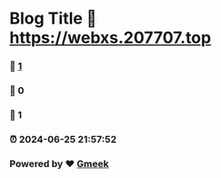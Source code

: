 # Blog Title :link: https://webxs.207707.top 
### :page_facing_up: [1](https://webxs.207707.top/tag.html) 
### :speech_balloon: 0 
### :hibiscus: 1 
### :alarm_clock: 2024-06-25 21:57:52 
### Powered by :heart: [Gmeek](https://github.com/Meekdai/Gmeek)
